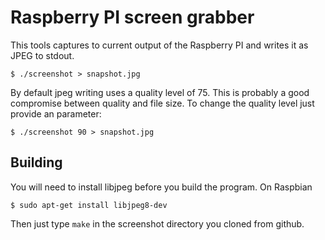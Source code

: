 Raspberry PI screen grabber
===========================

This tools captures to current output of the Raspberry PI and
writes it as JPEG to stdout.

```
$ ./screenshot > snapshot.jpg
```

By default jpeg writing uses a quality level of 75. This is
probably a good compromise between quality and file size.
To change the quality level just provide an parameter:

```
$ ./screenshot 90 > snapshot.jpg
```

## Building

You will need to install libjpeg before you build the program. On Raspbian

```
$ sudo apt-get install libjpeg8-dev
```

Then just type `make` in the screenshot directory you cloned from github.
